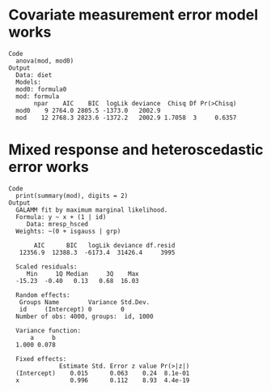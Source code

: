 # Covariate measurement error model works

    Code
      anova(mod, mod0)
    Output
      Data: diet
      Models:
      mod0: formula0
      mod: formula
           npar    AIC    BIC  logLik deviance  Chisq Df Pr(>Chisq)
      mod0    9 2764.0 2805.5 -1373.0   2002.9                     
      mod    12 2768.3 2823.6 -1372.2   2002.9 1.7058  3     0.6357

# Mixed response and heteroscedastic error works

    Code
      print(summary(mod), digits = 2)
    Output
      GALAMM fit by maximum marginal likelihood.
      Formula: y ~ x + (1 | id)
         Data: mresp_hsced
      Weights: ~(0 + isgauss | grp)
      
           AIC      BIC   logLik deviance df.resid 
       12356.9  12388.3  -6173.4  31426.4     3995 
      
      Scaled residuals: 
         Min     1Q Median     3Q    Max 
      -15.23  -0.40   0.13   0.68  16.03 
      
      Random effects:
       Groups Name        Variance Std.Dev.
       id     (Intercept) 0        0       
      Number of obs: 4000, groups:  id, 1000
      
      Variance function:
          a     b 
      1.000 0.078 
      
      Fixed effects:
                  Estimate Std. Error z value Pr(>|z|)
      (Intercept)    0.015      0.063    0.24  8.1e-01
      x              0.996      0.112    8.93  4.4e-19
      
      

